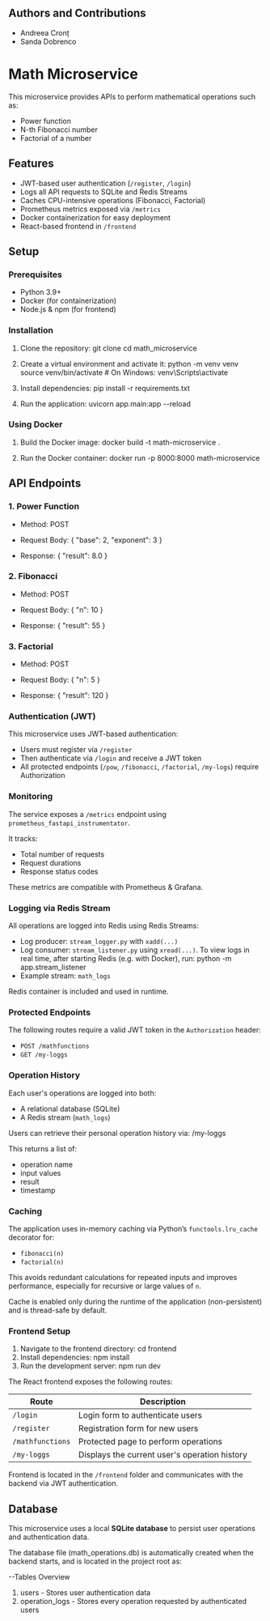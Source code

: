 ## Authors and Contributions
-  Andreea Cronț
-  Sanda Dobrenco

# Math Microservice

This microservice provides APIs to perform mathematical operations such as:
- Power function 
- N-th Fibonacci number 
- Factorial of a number 

## Features
- JWT-based user authentication (`/register`, `/login`)
- Logs all API requests to SQLite and Redis Streams
- Caches CPU-intensive operations (Fibonacci, Factorial)
- Prometheus metrics exposed via `/metrics`
- Docker containerization for easy deployment
- React-based frontend in `/frontend`

## Setup

### Prerequisites
- Python 3.9+
- Docker (for containerization)
- Node.js & npm (for frontend)

### Installation
1. Clone the repository:
   git clone <repository-url>
   cd math_microservice


2. Create a virtual environment and activate it:
   python -m venv venv
   source venv/bin/activate # On Windows: venv\Scripts\activate
   

3. Install dependencies:
   pip install -r requirements.txt
   

4. Run the application:
   uvicorn app.main:app --reload
   

### Using Docker
1. Build the Docker image:
   docker build -t math-microservice .
   

2. Run the Docker container:
   docker run -p 8000:8000 math-microservice


## API Endpoints

### 1. Power Function
- Method: POST
- Request Body:
  {
    "base": 2,
    "exponent": 3
  }

- Response:
  {
    "result": 8.0
  }
  

### 2. Fibonacci
- Method: POST
- Request Body:
  {
    "n": 10
  }

- Response:
  {
    "result": 55
  }

### 3. Factorial
- Method: POST
- Request Body:
  {
    "n": 5
  }
  
- Response:
  {
    "result": 120
  }



### Authentication (JWT)

This microservice uses JWT-based authentication:

- Users must register via `/register`
- Then authenticate via `/login` and receive a JWT token
- All protected endpoints (`/pow`, `/fibonacci`, `/factorial`, `/my-logs`) require Authorization

### Monitoring

The service exposes a `/metrics` endpoint using `prometheus_fastapi_instrumentator`.

It tracks:
- Total number of requests
- Request durations
- Response status codes

These metrics are compatible with Prometheus & Grafana.


### Logging via Redis Stream

All operations are logged into Redis using Redis Streams:

- Log producer: `stream_logger.py` with `xadd(...)`
- Log consumer: `stream_listener.py` using `xread(...)`. To view logs in real time, after starting Redis (e.g. with Docker), run:   python -m app.stream_listener
- Example stream: `math_logs`

Redis container is included and used in runtime.


### Protected Endpoints

The following routes require a valid JWT token in the `Authorization` header:

- `POST /mathfunctions`
- `GET /my-loggs`

### Operation History

Each user's operations are logged into both:
- A relational database (SQLite)
- A Redis stream (`math_logs`)

Users can retrieve their personal operation history via: /my-loggs

This returns a list of:
- operation name
- input values
- result
- timestamp

### Caching

The application uses in-memory caching via Python’s `functools.lru_cache` decorator for:

- `fibonacci(n)`
- `factorial(n)`

This avoids redundant calculations for repeated inputs and improves performance, especially for recursive or large values of `n`.

Cache is enabled only during the runtime of the application (non-persistent) and is thread-safe by default.

### Frontend Setup
1. Navigate to the frontend directory:  cd frontend
2. Install dependencies: npm install
3. Run the development server: npm run dev

The React frontend exposes the following routes:

| Route             | Description                              
|------------------|------------------------------------------
| `/login`          | Login form to authenticate users         
| `/register`       | Registration form for new users          
| `/mathfunctions`  | Protected page to perform operations     
| `/my-loggs`        | Displays the current user's operation history 

Frontend is located in the `/frontend` folder and communicates with the backend via JWT authentication.

## Database

This microservice uses a local **SQLite database** to persist user operations and authentication data.

The database file (math_operations.db) is automatically created when the backend starts, and is located in the project root as:

--Tables Overview
1. users - Stores user authentication data
2. operation_logs - Stores every operation requested by authenticated users
